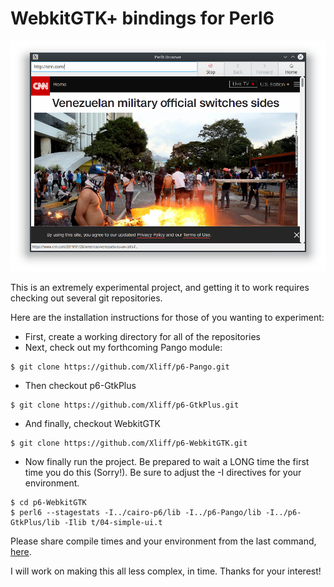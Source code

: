 # WebkitGTK+ bindings for Perl6

![Screenshot](/grabs/Perl6_Browser_SimpleUI.png?raw=true "P6 Browser Interface")

This is an extremely experimental project, and getting it to work requires checking out several git repositories.

Here are the installation instructions for those of you wanting to experiment:

- First, create a working directory for all of the repositories
- Next, check out my forthcoming Pango module:

```
$ git clone https://github.com/Xliff/p6-Pango.git
```

- Then checkout p6-GtkPlus

```
$ git clone https://github.com/Xliff/p6-GtkPlus.git
```

- And finally, checkout WebkitGTK

```
$ git clone https://github.com/Xliff/p6-WebkitGTK.git
```

- Now finally run the project. Be prepared to wait a LONG time the first time you do this (Sorry!).  Be sure to adjust the -I directives for your environment.

```
$ cd p6-WebkitGTK
$ perl6 --stagestats -I../cairo-p6/lib -I../p6-Pango/lib -I../p6-GtkPlus/lib -Ilib t/04-simple-ui.t
```

Please share compile times and your environment from the last command, [here](/../../issues/1).

I will work on making this all less complex, in time. Thanks for your interest!
